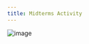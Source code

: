 ```yaml
---
title: Midterms Activity
---
```


![image](https://github.com/user-attachments/assets/00ae233a-4600-4ff5-bd8b-74bc7379c874)

